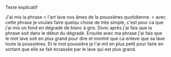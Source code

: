 Texte explicatif 

J'ai mis la phrase < l'art lave nos âmes de la poussières quotidienne. > avec cette phrase je voulais faire quelqu chose de très simple, c'est pour ca que j'ai mis un fond en dégradé de blanc à gris. Donc après j'ai fais que la phrase soit dans le début du dégradé. Ensuite avec ma phrase j'ai fais que le mot lave soit en plus grand pour dire et montré que ca enleve que sa lave toute la poussières. Et le mot poussière je l'ai mit en plus petit pour faire en sortant que elle se fait écrassée par le lave qui est plus grand. 
